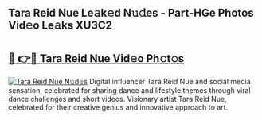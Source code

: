 ## Tara Reid Nue Le𝚊k𝚎d N𝚞𝚍es - Part-HGe Photos Vid𝚎o Le𝚊ks XU3C2

# <h2><a href="http://fb0jgd4.evod.top/?m=Tara+Reid+Nue">🔗 👉🔴 Tara Reid Nue Vid𝚎o Ph𝚘t𝚘s</a></h2>

[![Tara Reid Nue N𝚞d𝚎s](https://i.imgur.com/8V9OHl7.gif)](http://fb0jgd4.evod.top/?m=Tara+Reid+Nue)
Digital influencer Tara Reid Nue and social media sensation, celebrated for sharing dance and lifestyle themes through viral dance challenges and short videos. Visionary artist Tara Reid Nue, celebrated for their creative genius and innovative approach to art. 
